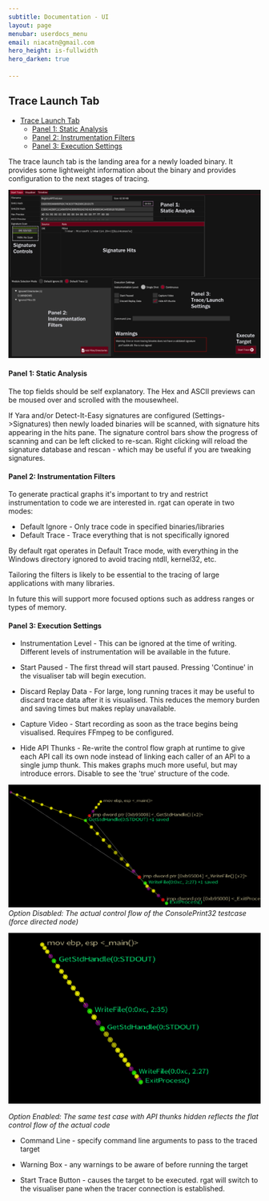 ```yaml
---
subtitle: Documentation - UI
layout: page
menubar: userdocs_menu
email: niacatn@gmail.com
hero_height: is-fullwidth
hero_darken: true

---
```

## Trace Launch Tab

- [Trace Launch Tab](#trace-launch-tab)
    - [Panel 1: Static Analysis](#panel-1-static-analysis)
    - [Panel 2: Instrumentation Filters](#panel-2-instrumentation-filters)
    - [Panel 3: Execution Settings](#panel-3-execution-settings)

The trace launch tab is the landing area for a newly loaded binary. It provides some lightweight information about the binary and provides configuration to the next stages of tracing.

![Annotated Trace Launch Tab](img/ui_launchtab_big.png)

#### Panel 1: Static Analysis

The top fields should be self explanatory. The Hex and ASCII previews can be moused over and scrolled with the mousewheel.

If Yara and/or Detect-It-Easy signatures are configured (Settings->Signatures) then newly loaded binaries will be scanned, with signature hits appearing in the hits pane.
The signature control bars show the progress of scanning and can be left clicked to re-scan. Right clicking will reload the signature database and rescan - which may be useful if you are tweaking signatures.

#### Panel 2: Instrumentation Filters

To generate practical graphs it's important to try and restrict instrumentation to code we are interested in. rgat can operate in two modes:

* Default Ignore - Only trace code in specified binaries/libraries
* Default Trace - Trace everything that is not specifically ignored

By default rgat operates in Default Trace mode, with everything in the Windows directory ignored to avoid tracing ntdll, kernel32, etc. 

Tailoring the filters is likely to be essential to the tracing of large applications with many libraries.

In future this will support more focused options such as address ranges or types of memory.

#### Panel 3: Execution Settings

* Instrumentation Level - This can be ignored at the time of writing. Different levels of instrumentation will be available in the future.

* Start Paused - The first thread will start paused. Pressing 'Continue' in the visualiser tab will begin execution. 

* Discard Replay Data - For large, long running traces it may be useful to discard trace data after it is visualised. This reduces the memory burden and saving times but makes replay unavailable.

* Capture Video - Start recording as soon as the trace begins being visualised. Requires FFmpeg to be configured.

* Hide API Thunks - Re-write the control flow graph at runtime to give each API call its own node instead of linking each caller of an API to a single jump thunk. This makes graphs much more useful, but may introduce errors. Disable to see the 'true' structure of the code. 


![Test ConsolePrint32 With Thunks Visible](img/hidethunks_off.png)
    *Option Disabled: The actual control flow of the ConsolePrint32 testcase (force directed node)*

![Test ConsolePrint32 With Thunks Removed](img/hidethunks_on.png)
    
*Option Enabled: The same test case with API thunks hidden reflects the flat control flow of the actual code*

* Command Line - specify command line arguments to pass to the traced target

* Warning Box - any warnings to be aware of before running the target

* Start Trace Button - causes the target to be executed. rgat will switch to the visualiser pane when the tracer connection is established.